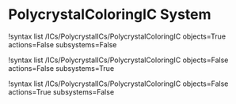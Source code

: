 <!-- MOOSE Documentation Stub: Remove this when content is added. -->


# PolycrystalColoringIC System

!syntax list /ICs/PolycrystalICs/PolycrystalColoringIC objects=True actions=False subsystems=False

!syntax list /ICs/PolycrystalICs/PolycrystalColoringIC objects=False actions=False subsystems=True

!syntax list /ICs/PolycrystalICs/PolycrystalColoringIC objects=False actions=True subsystems=False

